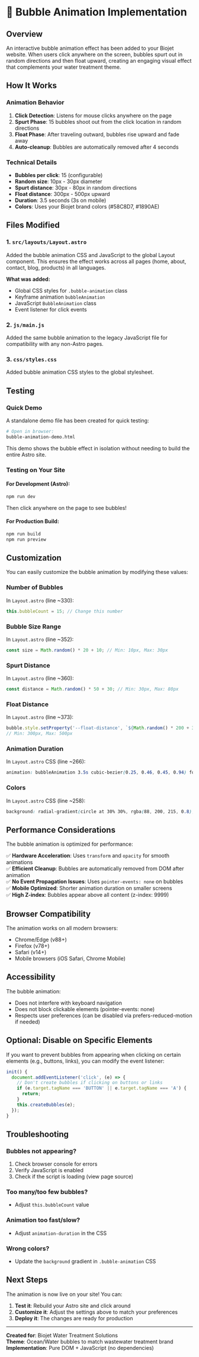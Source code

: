 # 🌊 Bubble Animation Implementation

## Overview
An interactive bubble animation effect has been added to your Biojet website. When users click anywhere on the screen, bubbles spurt out in random directions and then float upward, creating an engaging visual effect that complements your water treatment theme.

## How It Works

### Animation Behavior
1. **Click Detection**: Listens for mouse clicks anywhere on the page
2. **Spurt Phase**: 15 bubbles shoot out from the click location in random directions
3. **Float Phase**: After traveling outward, bubbles rise upward and fade away
4. **Auto-cleanup**: Bubbles are automatically removed after 4 seconds

### Technical Details
- **Bubbles per click**: 15 (configurable)
- **Random size**: 10px - 30px diameter
- **Spurt distance**: 30px - 80px in random directions
- **Float distance**: 300px - 500px upward
- **Duration**: 3.5 seconds (3s on mobile)
- **Colors**: Uses your Biojet brand colors (#58C8D7, #1890AE)

## Files Modified

### 1. `src/layouts/Layout.astro`
Added the bubble animation CSS and JavaScript to the global Layout component. This ensures the effect works across all pages (home, about, contact, blog, products) in all languages.

**What was added:**
- Global CSS styles for `.bubble-animation` class
- Keyframe animation `bubbleAnimation`
- JavaScript `BubbleAnimation` class
- Event listener for click events

### 2. `js/main.js`
Added the same bubble animation to the legacy JavaScript file for compatibility with any non-Astro pages.

### 3. `css/styles.css`
Added bubble animation CSS styles to the global stylesheet.

## Testing

### Quick Demo
A standalone demo file has been created for quick testing:

```bash
# Open in browser:
bubble-animation-demo.html
```

This demo shows the bubble effect in isolation without needing to build the entire Astro site.

### Testing on Your Site

#### For Development (Astro):
```bash
npm run dev
```
Then click anywhere on the page to see bubbles!

#### For Production Build:
```bash
npm run build
npm run preview
```

## Customization

You can easily customize the bubble animation by modifying these values:

### Number of Bubbles
In `Layout.astro` (line ~330):
```javascript
this.bubbleCount = 15; // Change this number
```

### Bubble Size Range
In `Layout.astro` (line ~352):
```javascript
const size = Math.random() * 20 + 10; // Min: 10px, Max: 30px
```

### Spurt Distance
In `Layout.astro` (line ~360):
```javascript
const distance = Math.random() * 50 + 30; // Min: 30px, Max: 80px
```

### Float Distance
In `Layout.astro` (line ~373):
```javascript
bubble.style.setProperty('--float-distance', `${Math.random() * 200 + 300}px`);
// Min: 300px, Max: 500px
```

### Animation Duration
In `Layout.astro` CSS (line ~266):
```css
animation: bubbleAnimation 3.5s cubic-bezier(0.25, 0.46, 0.45, 0.94) forwards;
```

### Colors
In `Layout.astro` CSS (line ~258):
```css
background: radial-gradient(circle at 30% 30%, rgba(88, 200, 215, 0.8), rgba(24, 144, 174, 0.6));
```

## Performance Considerations

The bubble animation is optimized for performance:

✅ **Hardware Acceleration**: Uses `transform` and `opacity` for smooth animations  
✅ **Efficient Cleanup**: Bubbles are automatically removed from DOM after animation  
✅ **No Event Propagation Issues**: Uses `pointer-events: none` on bubbles  
✅ **Mobile Optimized**: Shorter animation duration on smaller screens  
✅ **High Z-index**: Bubbles appear above all content (z-index: 9999)

## Browser Compatibility

The animation works on all modern browsers:
- Chrome/Edge (v88+)
- Firefox (v78+)
- Safari (v14+)
- Mobile browsers (iOS Safari, Chrome Mobile)

## Accessibility

The bubble animation:
- Does not interfere with keyboard navigation
- Does not block clickable elements (pointer-events: none)
- Respects user preferences (can be disabled via prefers-reduced-motion if needed)

## Optional: Disable on Specific Elements

If you want to prevent bubbles from appearing when clicking on certain elements (e.g., buttons, links), you can modify the event listener:

```javascript
init() {
  document.addEventListener('click', (e) => {
    // Don't create bubbles if clicking on buttons or links
    if (e.target.tagName === 'BUTTON' || e.target.tagName === 'A') {
      return;
    }
    this.createBubbles(e);
  });
}
```

## Troubleshooting

### Bubbles not appearing?
1. Check browser console for errors
2. Verify JavaScript is enabled
3. Check if the script is loading (view page source)

### Too many/too few bubbles?
- Adjust `this.bubbleCount` value

### Animation too fast/slow?
- Adjust `animation-duration` in the CSS

### Wrong colors?
- Update the `background` gradient in `.bubble-animation` CSS

## Next Steps

The animation is now live on your site! You can:
1. **Test it**: Rebuild your Astro site and click around
2. **Customize it**: Adjust the settings above to match your preferences
3. **Deploy it**: The changes are ready for production

---

**Created for**: Biojet Water Treatment Solutions  
**Theme**: Ocean/Water bubbles to match wastewater treatment brand  
**Implementation**: Pure DOM + JavaScript (no dependencies)

